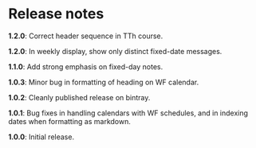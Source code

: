 # Release notes

**1.2.0**:  Correct header sequence in TTh course.

**1.2.0**:  In weekly display, show only distinct fixed-date messages.

**1.1.0**: Add strong emphasis on fixed-day notes.

**1.0.3**: Minor bug in formatting of heading on WF calendar.

**1.0.2**: Cleanly published release on bintray.

**1.0.1**: Bug fixes in handling calendars with WF schedules, and in indexing dates when formatting as markdown.

**1.0.0**:  Initial release.
